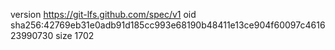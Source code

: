 version https://git-lfs.github.com/spec/v1
oid sha256:42769eb31e0adb91d185cc993e68190b48411e13ce904f60097c461623990730
size 1702
